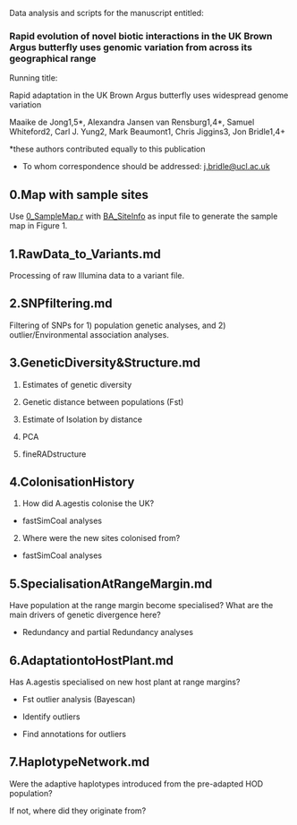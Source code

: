 Data analysis and scripts for the manuscript entitled: 

### Rapid evolution of novel biotic interactions in the UK Brown Argus butterfly uses genomic variation from across its geographical range


Running title:

Rapid adaptation in the UK Brown Argus butterfly uses widespread genome variation  
 

Maaike de Jong1,5*, Alexandra Jansen van Rensburg1,4*, Samuel Whiteford2, Carl J. Yung2, Mark Beaumont1, Chris Jiggins3, Jon Bridle1,4+

*these authors contributed equally to this publication 
+ To whom correspondence should be addressed: j.bridle@ucl.ac.uk



## 0.Map with sample sites

Use [0_SampleMap.r](https://github.com/alexjvr1/BrownArgus_PopGenMS_MolEcol/blob/main/Scripts/0_SampleMap.r) with [BA_SiteInfo](https://github.com/alexjvr1/BrownArgus_PopGenMS_MolEcol/blob/main/Files/BA_SiteInfo) as input file to generate the sample map in Figure 1. 

## 1.RawData_to_Variants.md

Processing of raw Illumina data to a variant file. 

## 2.SNPfiltering.md

Filtering of SNPs for 1) population genetic analyses, and 2) outlier/Environmental association analyses. 

## 3.GeneticDiversity&Structure.md

1) Estimates of genetic diversity

2) Genetic distance between populations (Fst)

3) Estimate of Isolation by distance

4) PCA

5) fineRADstructure

## 4.ColonisationHistory

1. How did A.agestis colonise the UK? 

 - fastSimCoal analyses

2. Where were the new sites colonised from? 

 - fastSimCoal analyses 

## 5.SpecialisationAtRangeMargin.md

Have population at the range margin become specialised? What are the main drivers of genetic divergence here? 

   - Redundancy and partial Redundancy analyses


## 6.AdaptationtoHostPlant.md

Has A.agestis specialised on new host plant at range margins? 

   - Fst outlier analysis (Bayescan)
      
   - Identify outliers 

   - Find annotations for outliers


## 7.HaplotypeNetwork.md

Were the adaptive haplotypes introduced from the pre-adapted HOD population? 

If not, where did they originate from? 
      
      

